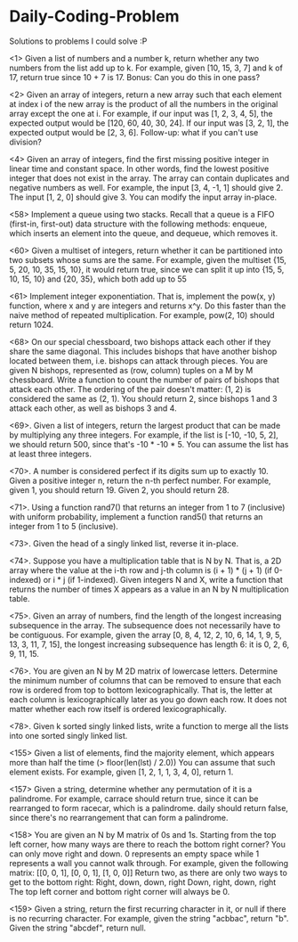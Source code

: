 # Daily-Coding-Problem
Solutions to problems I could solve :P

<1> Given a list of numbers and a number k, return whether any two numbers from the list add up to k.
    For example, given [10, 15, 3, 7] and k of 17, return true since 10 + 7 is 17.
    Bonus: Can you do this in one pass?

<2> Given an array of integers, return a new array such that each element at index i of the new array is the product of all the numbers     in the original array except the one at i.
    For example, if our input was [1, 2, 3, 4, 5], the expected output would be [120, 60, 40, 30, 24]. If our input was [3, 2, 1], the       expected output would be [2, 3, 6].
    Follow-up: what if you can't use division?

<4> Given an array of integers, find the first missing positive integer in linear time and constant space. In other words, find the         lowest positive integer that does not exist in the array. The array can contain duplicates and negative numbers as well.
    For example, the input [3, 4, -1, 1] should give 2. The input [1, 2, 0] should give 3.
    You can modify the input array in-place.

<58> Implement a queue using two stacks. Recall that a queue is a FIFO (first-in, first-out) data structure with the following methods:      enqueue, which inserts an element into the queue, and dequeue, which removes it.

<60> Given a multiset of integers, return whether it can be partitioned into two subsets whose sums are the same.
     For example, given the multiset {15, 5, 20, 10, 35, 15, 10}, it would return true, since we can split it up into
     {15, 5, 10, 15, 10} and {20, 35}, which both add up to 55

<61> Implement integer exponentiation. That is, implement the pow(x, y) function, where x and y are integers and returns x^y.
     Do this faster than the naive method of repeated multiplication.
     For example, pow(2, 10) should return 1024.
    
<68> On our special chessboard, two bishops attack each other if they share the same diagonal. This includes bishops that have another        bishop located between them, i.e. bishops can attack through pieces. You are given N bishops, represented as (row, column) tuples        on a M by M chessboard. Write a function to count the number of pairs of bishops that attack each other. The ordering of the pair        doesn't matter: (1, 2) is considered the same as (2, 1).
     You should return 2, since bishops 1 and 3 attack each other, as well as bishops 3 and 4.
   
<69>. Given a list of integers, return the largest product that can be made by multiplying any three integers.
      For example, if the list is [-10, -10, 5, 2], we should return 500, since that's -10 * -10 * 5.
      You can assume the list has at least three integers.
    
<70>. A number is considered perfect if its digits sum up to exactly 10. Given a positive integer n, return the n-th perfect number.
      For example, given 1, you should return 19. Given 2, you should return 28.
    
<71>. Using a function rand7() that returns an integer from 1 to 7 (inclusive) with uniform probability, implement a function rand5()         that returns an integer from 1 to 5 (inclusive).

<73>. Given the head of a singly linked list, reverse it in-place.

<74>. Suppose you have a multiplication table that is N by N. That is, a 2D array where the value at the i-th row and j-th column is
      (i + 1) * (j + 1) (if 0-indexed) or i * j (if 1-indexed). Given integers N and X, write a function that returns the number of           times X appears as a value in an N by N multiplication table.

<75>. Given an array of numbers, find the length of the longest increasing subsequence in the array. The subsequence does not                 necessarily have to be contiguous.
      For example, given the array [0, 8, 4, 12, 2, 10, 6, 14, 1, 9, 5, 13, 3, 11, 7, 15], the longest increasing subsequence has 
      length 6: it is 0, 2, 6, 9, 11, 15.

<76>. You are given an N by M 2D matrix of lowercase letters. Determine the minimum number of columns that can be removed to ensure that       each row is ordered from top to bottom lexicographically. That is, the letter at each column is lexicographically later as you go       down each row. It does not matter whether each row itself is ordered lexicographically.

<78>. Given k sorted singly linked lists, write a function to merge all the lists into one sorted singly linked list.

<155> Given a list of elements, find the majority element, which appears more than half the time (> floor(len(lst) / 2.0))
You can assume that such element exists. For example, given [1, 2, 1, 1, 3, 4, 0], return 1.

<157> Given a string, determine whether any permutation of it is a palindrome. For example, carrace should return true, since it can be rearranged to form racecar, which is a palindrome. daily should return false, since there's no rearrangement that can form a palindrome.

<158> You are given an N by M matrix of 0s and 1s. Starting from the top left corner, how many ways are there to reach the bottom right corner?
You can only move right and down. 0 represents an empty space while 1 represents a wall you cannot walk through.
For example, given the following matrix:
[[0, 0, 1],
 [0, 0, 1],
 [1, 0, 0]]
Return two, as there are only two ways to get to the bottom right:
Right, down, down, right
Down, right, down, right
The top left corner and bottom right corner will always be 0.

<159> Given a string, return the first recurring character in it, or null if there is no recurring character. For example, given the string "acbbac", return "b". Given the string "abcdef", return null.



